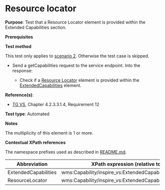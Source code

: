 # Resource locator

**Purpose**: Test that a Resource Locator element is provided within the Extended Capabilities section.

**Prerequisites**

**Test method**

This test only applies to [scenario 2](./README.md#scenarios). Otherwise the test case is skipped.

* Send a getCapabilities request to the service endpoint. Into the response:

  * Check if a [Resource Locator](#ResourceLocator) element is provided within the [ExtendedCapabilities](#ExtendedCapabilities) element.

**Reference(s)**:
* [TG VS](./README.md#ref_TG_VS), Chapter 4.2.3.3.1.4, Requirement 12

**Test type**: Automated

**Notes**

The multiplicity of this element is 1 or more.

**Contextual XPath references**

The namespace prefixes used as described in [README.md](./README.md#namespaces).

Abbreviation                                               |  XPath expression (relative to /wms:WMS_Capabilities)
---------------------------------------------------------- | -------------------------------------------------------------------------
ExtendedCapabilities <a name="ExtendedCapabilities"></a>      |   wms:Capability/inspire_vs:ExtendedCapabilities
ResourceLocator <a name="ResourceLocator"></a>      |   wms:Capability/inspire_vs:ExtendedCapabilities/inspire_common:ResourceLocator
